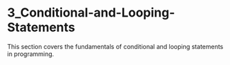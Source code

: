 # 3_Conditional-and-Looping-Statements
This section covers the fundamentals of conditional and looping statements in programming.
